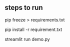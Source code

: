 ## steps to run

pip freeze > requirements.txt

pip install -r requirement.txt

streamlit run demo.py
